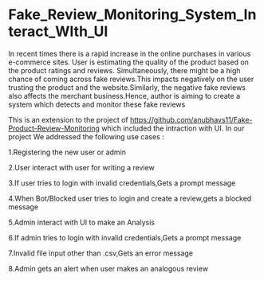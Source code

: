# Fake_Review_Monitoring_System_Interact_WIth_UI

In recent times there is a rapid increase in the online purchases in various e-commerce sites. User is estimating the
quality of the product based on the product ratings and reviews. Simultaneously, there might be a high chance of
coming across fake reviews.This impacts negatively on the user trusting the product and the website.Similarly, the
negative fake reviews also affects the merchant business.Hence, author is aiming to create a system which detects
and monitor these fake reviews

This is an extension to the project of https://github.com/anubhavs11/Fake-Product-Review-Monitoring  which included the intraction with UI.
In our project We addressed the following use cases :

1.Registering the new user or admin

2.User interact with user for writing a review

3.If user tries to login with invalid credentials,Gets a prompt message

4.When Bot/Blocked user tries to login and create a review,gets a blocked message

5.Admin interact with UI to make an Analysis

6.If admin tries to login with invalid credentials,Gets a prompt message

7.Invalid file input other than .csv,Gets an error message

8.Admin gets an alert when user makes an analogous review
